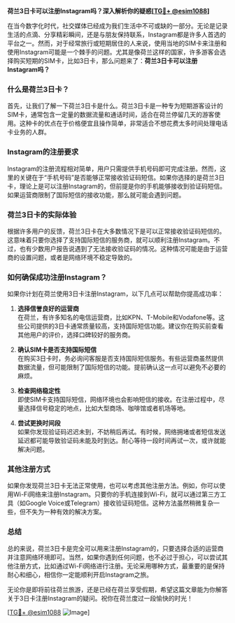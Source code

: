 **荷兰3日卡可以注册Instagram吗？深入解析你的疑惑[[TG💪+ @esim1088](https://t.me/s/esim1088)]**

在当今数字化时代，社交媒体已经成为我们生活中不可或缺的一部分。无论是记录生活的点滴、分享精彩瞬间，还是与朋友保持联系，Instagram都是许多人首选的平台之一。然而，对于经常旅行或短期居住的人来说，使用当地的SIM卡来注册和使用Instagram可能是一个棘手的问题。尤其是像荷兰这样的国家，许多游客会选择购买短期的SIM卡，比如3日卡，那么问题来了：**荷兰3日卡可以注册Instagram吗？**

### 什么是荷兰3日卡？

首先，让我们了解一下荷兰3日卡是什么。荷兰3日卡是一种专为短期游客设计的SIM卡，通常包含一定量的数据流量和通话时间，适合在荷兰停留几天的游客使用。这种卡的优点在于价格便宜且操作简单，非常适合不想花费太多时间处理电话卡业务的人群。

### Instagram的注册要求

Instagram的注册流程相对简单，用户只需提供手机号码即可完成注册。然而，这里的关键在于“手机号码”是否能够正常接收验证码短信。如果你选择的是荷兰3日卡，理论上是可以注册Instagram的，但前提是你的手机能够接收到验证码短信。如果运营商限制了国际短信的接收功能，那么就可能会遇到问题。

### 荷兰3日卡的实际体验

根据许多用户的反馈，荷兰3日卡在大多数情况下是可以正常接收验证码短信的。这意味着只要你选择了支持国际短信的服务商，就可以顺利注册Instagram。不过，也有少数用户报告说遇到了无法接收验证码的情况。这种情况可能是由于运营商的设置问题，或者是网络环境不稳定导致的。

### 如何确保成功注册Instagram？

如果你计划在荷兰使用3日卡注册Instagram，以下几点可以帮助你提高成功率：

1. **选择信誉良好的运营商**  
   在荷兰，有许多知名的电信运营商，比如KPN、T-Mobile和Vodafone等。这些公司提供的3日卡通常质量较高，支持国际短信功能。建议你在购买前查看其他用户的评价，选择口碑较好的服务商。

2. **确认SIM卡是否支持国际短信**  
   在购买3日卡时，务必询问客服是否支持国际短信服务。有些运营商虽然提供数据流量，但可能限制了国际短信的功能。提前确认这一点可以避免不必要的麻烦。

3. **检查网络稳定性**  
   即使SIM卡支持国际短信，网络环境也会影响短信的接收。在注册过程中，尽量选择信号稳定的地点，比如大型商场、咖啡馆或者机场等地。

4. **尝试更换时间段**  
   如果你发现验证码迟迟未到，不妨稍后再试。有时候，网络拥堵或者短信发送延迟都可能导致验证码未能及时到达。耐心等待一段时间再试一次，或许就能解决问题。

### 其他注册方式

如果你发现荷兰3日卡无法正常使用，也可以考虑其他注册方法。例如，你可以使用Wi-Fi网络来注册Instagram。只要你的手机连接到Wi-Fi，就可以通过第三方工具（如Google Voice或Telegram）接收验证码短信。这种方法虽然稍微复杂一些，但不失为一种有效的解决方案。

### 总结

总的来说，荷兰3日卡是完全可以用来注册Instagram的，只要选择合适的运营商并注意网络环境即可。当然，如果你遇到任何问题，也不必过于担心，可以尝试其他注册方式，比如通过Wi-Fi网络进行注册。无论采用哪种方式，最重要的是保持耐心和细心，相信你一定能顺利开启Instagram之旅。

无论你是即将前往荷兰旅游，还是已经在荷兰享受假期，希望这篇文章能为你解答关于3日卡注册Instagram的疑问。祝你在荷兰度过一段愉快的时光！ 

[[TG💪+ @esim1088](https://t.me/s/esim1088) ![Image](https://i.postimg.cc/4NQfJmqS/Snipaste-2025-05-13-00-14-12.png)]